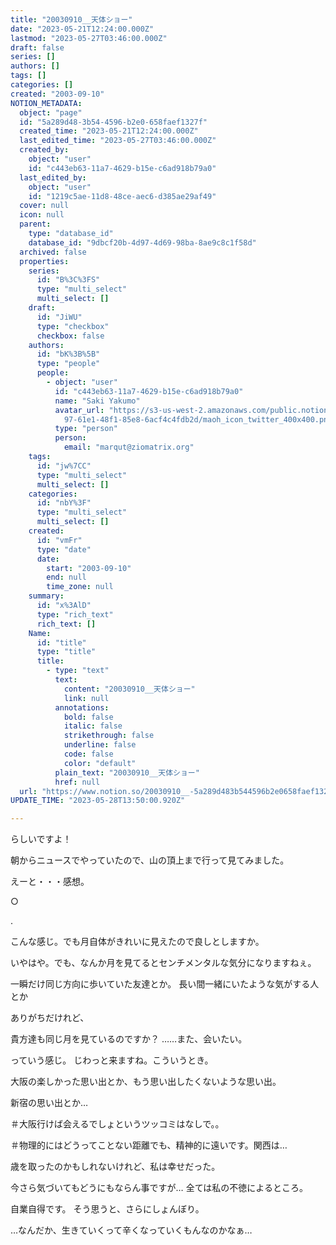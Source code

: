 ```yaml
---
title: "20030910__天体ショー"
date: "2023-05-21T12:24:00.000Z"
lastmod: "2023-05-27T03:46:00.000Z"
draft: false
series: []
authors: []
tags: []
categories: []
created: "2003-09-10"
NOTION_METADATA:
  object: "page"
  id: "5a289d48-3b54-4596-b2e0-658faef1327f"
  created_time: "2023-05-21T12:24:00.000Z"
  last_edited_time: "2023-05-27T03:46:00.000Z"
  created_by:
    object: "user"
    id: "c443eb63-11a7-4629-b15e-c6ad918b79a0"
  last_edited_by:
    object: "user"
    id: "1219c5ae-11d8-48ce-aec6-d385ae29af49"
  cover: null
  icon: null
  parent:
    type: "database_id"
    database_id: "9dbcf20b-4d97-4d69-98ba-8ae9c8c1f58d"
  archived: false
  properties:
    series:
      id: "B%3C%3FS"
      type: "multi_select"
      multi_select: []
    draft:
      id: "JiWU"
      type: "checkbox"
      checkbox: false
    authors:
      id: "bK%3B%5B"
      type: "people"
      people:
        - object: "user"
          id: "c443eb63-11a7-4629-b15e-c6ad918b79a0"
          name: "Saki Yakumo"
          avatar_url: "https://s3-us-west-2.amazonaws.com/public.notion-static.com/3ad1c4\
            97-61e1-48f1-85e8-6acf4c4fdb2d/maoh_icon_twitter_400x400.png"
          type: "person"
          person:
            email: "marqut@ziomatrix.org"
    tags:
      id: "jw%7CC"
      type: "multi_select"
      multi_select: []
    categories:
      id: "nbY%3F"
      type: "multi_select"
      multi_select: []
    created:
      id: "vmFr"
      type: "date"
      date:
        start: "2003-09-10"
        end: null
        time_zone: null
    summary:
      id: "x%3AlD"
      type: "rich_text"
      rich_text: []
    Name:
      id: "title"
      type: "title"
      title:
        - type: "text"
          text:
            content: "20030910__天体ショー"
            link: null
          annotations:
            bold: false
            italic: false
            strikethrough: false
            underline: false
            code: false
            color: "default"
          plain_text: "20030910__天体ショー"
          href: null
  url: "https://www.notion.so/20030910__-5a289d483b544596b2e0658faef1327f"
UPDATE_TIME: "2023-05-28T13:50:00.920Z"

---
```

<link rel="stylesheet" href="https://cdn.jsdelivr.net/npm/katex@0.16.2/dist/katex.min.css" integrity="sha384-bYdxxUwYipFNohQlHt0bjN/LCpueqWz13HufFEV1SUatKs1cm4L6fFgCi1jT643X" crossorigin="anonymous">


らしいですよ！


朝からニュースでやっていたので、山の頂上まで行って見てみました。


えーと・・・感想。


○


.


こんな感じ。でも月自体がきれいに見えたので良しとしますか。


いやはや。でも、なんか月を見てるとセンチメンタルな気分になりますねぇ。


一瞬だけ同じ方向に歩いていた友達とか。 長い間一緒にいたような気がする人とか


ありがちだけれど、


貴方達も同じ月を見ているのですか？ ……また、会いたい。


っていう感じ。 じわっと来ますね。こういうとき。


大阪の楽しかった思い出とか、もう思い出したくないような思い出。


新宿の思い出とか…


＃大阪行けば会えるでしょというツッコミはなしで。。


＃物理的にはどうってことない距離でも、精神的に遠いです。関西は…


歳を取ったのかもしれないけれど、私は幸せだった。


今さら気づいてもどうにもならん事ですが… 全ては私の不徳によるところ。


自業自得です。 そう思うと、さらにしょんぼり。


…なんだか、生きていくって辛くなっていくもんなのかなぁ…

